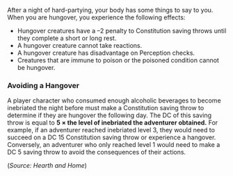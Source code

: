 After a night of hard-partying, your body has some things to say to you. When you are hungover, you experience the following effects: 
- Hungover creatures have a –2 penalty to Constitution saving throws until they complete a short or long rest. 
- A hungover creature cannot take reactions. 
- A hungover creature has disadvantage on Perception checks. 
- Creatures that are immune to poison or the poisoned condition cannot be hungover.


### Avoiding a Hangover 
A player character who consumed enough alcoholic beverages to become inebriated the night before must make a Constitution saving throw to determine if they are hungover the following day. The DC of this saving throw is equal to **5 × the level of inebriated the adventurer obtained.** For example, if an adventurer reached inebriated level 3, they would need to succeed on a DC 15 Constitution saving throw or experience a hangover. Conversely, an adventurer who only reached level 1 would need to make a DC 5 saving throw to avoid the consequences of their actions.

(*Source: Hearth and Home*)